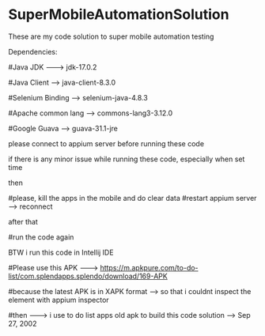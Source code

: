 # SuperMobileAutomationSolution
These are my code solution to super mobile automation testing

Dependencies:

#Java JDK ---> jdk-17.0.2

#Java Client --> java-client-8.3.0

#Selenium Binding --> selenium-java-4.8.3

#Apache common lang --> commons-lang3-3.12.0

#Google Guava --> guava-31.1-jre

please connect to appium server before running these code

if there is any minor issue while running these code, especially when set time 

then 

#please, kill the apps in the mobile and do clear data
#restart appium server --> reconnect

after that

#run the code again

BTW i run this code in Intellij IDE

#Please use this APK ---> https://m.apkpure.com/to-do-list/com.splendapps.splendo/download/169-APK

#because the latest APK is in XAPK format --> so that i couldnt inspect the element with appium inspector

#then ---> i use to do list apps old apk to build this code solution --> Sep 27, 2002 

